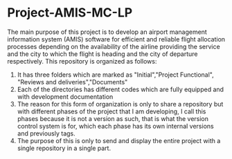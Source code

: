 # Project-AMIS-MC-LP
The main purpose of this project is to develop an airport management information system (AMIS) software for efficient and reliable flight allocation processes depending on the availability of the airline providing the service and the city to which the flight is heading and the city of departure respectively.
This repository is organized as follows:
1. It has three folders which are marked as "Initial","Project Functional", "Reviews and deliveries","Documents"
2. Each of the directories has different codes which are fully equipped and with development documentation
3. The reason for this form of organization is only to share a repository but with different phases of the project that I am developing, I call this phases because it is not a version as such, that is what the version control system is for, which each phase has its own internal versions and previously tags.
4. The purpose of this is only to send and display the entire project with a single repository in a single part.
